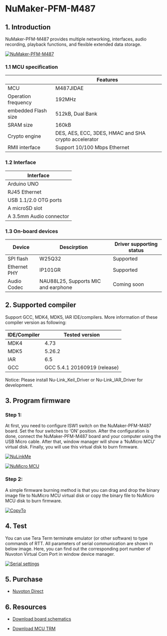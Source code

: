 ﻿# NuMaker-PFM-M487

## 1. Introduction
NuMaker-PFM-M487 provides multiple networking, interfaces, audio recording, playback functions, and flexible extended data storage. 

[![NuMaker-PFM-M487](https://i.imgur.com/k8krqTW.png "NuMaker-PFM-M487")](https://i.imgur.com/k8krqTW.png "NuMaker-PFM-M487")

### 1.1 MCU specification

|  | Features |
| -- | -- |
| MCU | M487JIDAE |
| Operation frequency | 192MHz |
| embedded Flash size | 512kB, Dual Bank |
| SRAM size | 160kB |
| Crypto engine | DES, AES, ECC, 3DES, HMAC and SHA crypto accelerator |
| RMII interface | Support 10/100 Mbps Ethernet |

### 1.2 Interface

| Interface | 
| -- |
| Arduino UNO |
| RJ45 Ethernet | 
| USB 1.1/2.0 OTG ports |
| A microSD slot |
| A 3.5mm Audio connector |

### 1.3 On-board devices

| Device | Descirption | Driver supporting status |
| -- | -- | -- |
|SPI flash | W25Q32 | Supported |
|Ethernet PHY| IP101GR | Supported |
|Audio Codec| NAU88L25, Supports MIC and earphone | Coming soon |

## 2. Supported compiler
Support GCC, MDK4, MDK5, IAR IDE/compilers. More information of these compiler version as following:

| IDE/Compiler  | Tested version            |
| ---------- | ---------------------------- |
| MDK4       | 4.73                         |
| MDK5       | 5.26.2                       |
| IAR        | 6.5                          |
| GCC        | GCC 5.4.1 20160919 (release) |

Notice: Please install Nu-Link_Keil_Driver or Nu-Link_IAR_Driver for development.

## 3. Program firmware
### Step 1:
At first, you need to configure ISW1 switch on the NuMaker-PFM-M487 board. Set the four switches to ‘ON’ position. After the configuration is done,  connect the NuMaker-PFM-M487 board and your computer using the USB Micro cable. After that, window manager will show a ‘NuMicro MCU’ virtual disk. Finally, you will use this virtual disk to burn firmware.

[![NuLinkMe](https://i.imgur.com/daoohon.png "NuLinkMe")](https://i.imgur.com/daoohon.png "NuLinkMe")

[![NuMicro MCU](https://i.imgur.com/lWnNtpM.png "NuMicro MCU")](https://i.imgur.com/lWnNtpM.png "NuMicro MCU")

### Step 2:
A simple firmware burning method is that you can drag and drop the binary image file to NuMicro MCU virtual disk or copy the binary file to NuMicro MCU disk to burn firmware.

[![CopyTo](https://i.imgur.com/6NfGS7m.png "CopyTo")](https://i.imgur.com/6NfGS7m.png "CopyTo")

## 4. Test
You can use Tera Term terminate emulator (or other software) to type commands of RTT. All parameters of serial communication are shown in below image. Here, you can find out the corresponding port number of Nuvoton Virtual Com Port in window device manager.

[![Serial settings](https://i.imgur.com/5NYuSNM.png "Serial settings")](https://i.imgur.com/5NYuSNM.png "Serial settings")

## 5. Purchase
* [Nuvoton Direct][1]

## 6. Resources
* [Download board schematics][2]
* [Download MCU TRM][3]

  [1]: https://direct.nuvoton.com/en/numaker-pfm-m487
  [2]: https://www.nuvoton.com/resource-download.jsp?tp_GUID=HL0120180420145943
  [3]: https://www.nuvoton.com/resource-download.jsp?tp_GUID=DA05-M480
